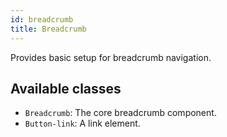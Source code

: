 ```yaml
---
id: breadcrumb
title: Breadcrumb
---
```


Provides basic setup for breadcrumb navigation.

## Available classes

* `Breadcrumb`: The core breadcrumb component.
* `Button-link`: A link element.


 